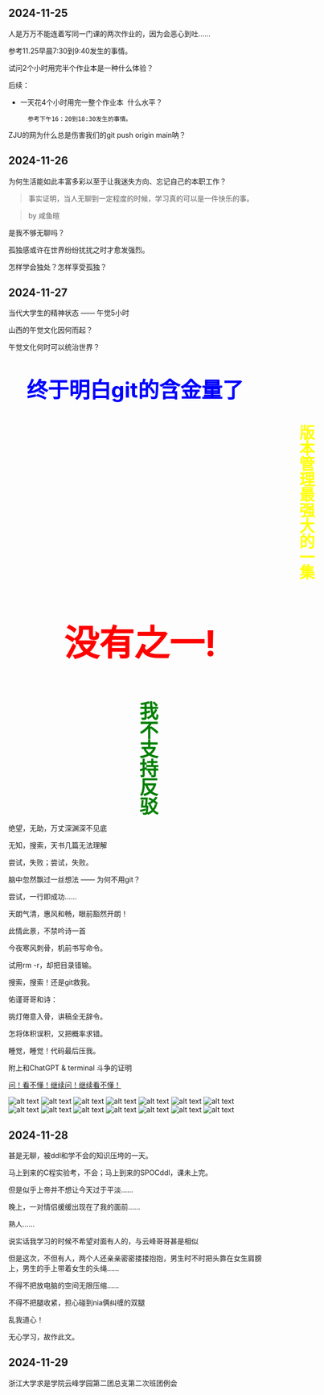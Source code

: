 ## 2024-11-25
人是万万不能连着写同一门课的两次作业的，因为会恶心到吐……

参考11.25早晨7:30到9:40发生的事情。

试问2个小时用完半个作业本是一种什么体验？

后续：

- 一天花4个小时用完一整个作业本&nbsp;&nbsp;什么水平？

        参考下午16：20到18:30发生的事情。

ZJU的网为什么总是伤害我们的git push origin main呐？

## 2024-11-26

为何生活能如此丰富多彩以至于让我迷失方向、忘记自己的本职工作？

> 事实证明，当人无聊到一定程度的时候，学习真的可以是一件快乐的事。  

>by 咸鱼暄

是我不够无聊吗？

孤独感或许在世界纷纷扰扰之时才愈发强烈。

怎样学会独处？怎样享受孤独？

## 2024-11-27

当代大学生的精神状态 —— 午觉5小时

山西的午觉文化因何而起？

午觉文化何时可以统治世界？

<p style="color: blue; font-size: 3em; text-align: center; font-weight: bold;">
    终于明白git的含金量了
</p>


<div style="color: yellow; font-size: 2.2em; font-weight: bold; writing-mode: vertical-rl; text-align: right;  margin-left: 570px;">
    版本管理最强大的一集
</div>


<p style="color: red; font-size: 5em; text-align: right; font-weight: bold; margin-right: 90px;">
    没有之一!
</p>



<div style="color: green; font-size: 2.7em; font-weight: bold; writing-mode: vertical-lr; text-align: right; margin-left: 250px;">
    我不支持反驳
</div>

绝望，无助，万丈深渊深不见底

无知，搜索，天书几篇无法理解

尝试，失败；尝试，失败。

脑中忽然飘过一丝想法 —— 为何不用git？

尝试，一行即成功……

天朗气清，惠风和畅，眼前豁然开朗！

此情此景，不禁吟诗一首

今夜寒风刺骨，机前书写命令。

试用rm -r，却把目录错输。

搜索，搜索！还是git救我。

佑谨哥哥和诗：

挑灯倦意入骨，讲稿全无辞令。

怎将体积误积，又把概率求错。

睡觉，睡觉！代码最后压我。

附上和ChatGPT & terminal 斗争的证明

[问！看不懂！继续问！继续看不懂！](https://chatgpt.com/share/67475067-ccb4-800d-bd8b-736381768827)

![alt text](image.png)
![alt text](image-1.png)
![alt text](image-2.png)
![alt text](image-3.png)
![alt text](image-4.png)
![alt text](image-5.png)
![alt text](image-6.png)
![alt text](image-7.png)
![alt text](image-8.png)
![alt text](image-9.png)
![alt text](image-10.png)
![alt text](image-11.png)
![alt text](image-12.png)
![alt text](image-13.png)


## 2024-11-28

甚是无聊，被ddl和学不会的知识压垮的一天。

马上到来的C程实验考，不会；马上到来的SPOCddl，课未上完。

但是似乎上帝并不想让今天过于平淡……

晚上，一对情侣缓缓出现在了我的面前……

熟人……

说实话我学习的时候不希望对面有人的，与云峰哥哥甚是相似

但是这次，不但有人，两个人还亲亲密密搂搂抱抱，男生时不时把头靠在女生肩膀上，男生的手上带着女生的头绳……

不得不把放电脑的空间无限压缩……

不得不把腿收紧，担心碰到nia俩纠缠的双腿

乱我道心！

无心学习，故作此文。

<!-- 工作上，下属不争气，领导看扁我！
领导交给的任务，尽快完成！ -->

## 2024-11-29

浙江大学求是学院云峰学园第二团总支第二次班团例会




<script src="https://giscus.app/client.js"
        data-repo="r-z-zhang-AI/r-z-zhang-AI.github.io"
        data-repo-id="R_kgDONN6JTg"
        data-category="General"
        data-category-id="DIC_kwDONN6JTs4CkfL9"
        data-mapping="pathname"
        data-strict="0"
        data-reactions-enabled="1"
        data-emit-metadata="1"
        data-input-position="bottom"
        data-theme="preferred_color_scheme"
        data-lang="zh-CN"
        crossorigin="anonymous"
        async>
</script>